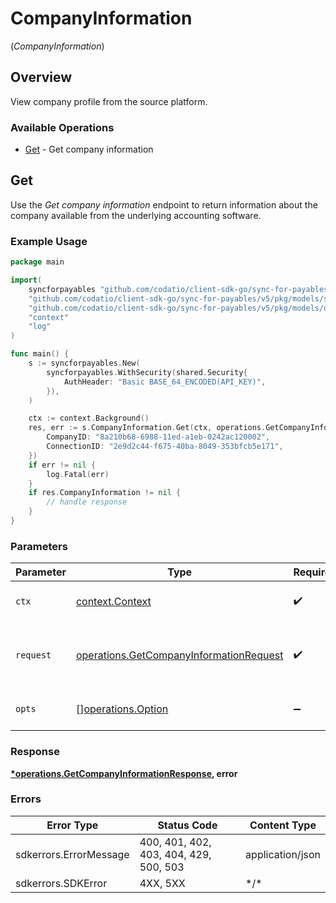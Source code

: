 # CompanyInformation
(*CompanyInformation*)

## Overview

View company profile from the source platform.

### Available Operations

* [Get](#get) - Get company information

## Get

Use the *Get company information* endpoint to return information about the company available from the underlying accounting software.



### Example Usage

```go
package main

import(
	syncforpayables "github.com/codatio/client-sdk-go/sync-for-payables/v5"
	"github.com/codatio/client-sdk-go/sync-for-payables/v5/pkg/models/shared"
	"github.com/codatio/client-sdk-go/sync-for-payables/v5/pkg/models/operations"
	"context"
	"log"
)

func main() {
    s := syncforpayables.New(
        syncforpayables.WithSecurity(shared.Security{
            AuthHeader: "Basic BASE_64_ENCODED(API_KEY)",
        }),
    )

    ctx := context.Background()
    res, err := s.CompanyInformation.Get(ctx, operations.GetCompanyInformationRequest{
        CompanyID: "8a210b68-6988-11ed-a1eb-0242ac120002",
        ConnectionID: "2e9d2c44-f675-40ba-8049-353bfcb5e171",
    })
    if err != nil {
        log.Fatal(err)
    }
    if res.CompanyInformation != nil {
        // handle response
    }
}
```

### Parameters

| Parameter                                                                                              | Type                                                                                                   | Required                                                                                               | Description                                                                                            |
| ------------------------------------------------------------------------------------------------------ | ------------------------------------------------------------------------------------------------------ | ------------------------------------------------------------------------------------------------------ | ------------------------------------------------------------------------------------------------------ |
| `ctx`                                                                                                  | [context.Context](https://pkg.go.dev/context#Context)                                                  | :heavy_check_mark:                                                                                     | The context to use for the request.                                                                    |
| `request`                                                                                              | [operations.GetCompanyInformationRequest](../../pkg/models/operations/getcompanyinformationrequest.md) | :heavy_check_mark:                                                                                     | The request object to use for the request.                                                             |
| `opts`                                                                                                 | [][operations.Option](../../pkg/models/operations/option.md)                                           | :heavy_minus_sign:                                                                                     | The options for this request.                                                                          |

### Response

**[*operations.GetCompanyInformationResponse](../../pkg/models/operations/getcompanyinformationresponse.md), error**

### Errors

| Error Type                             | Status Code                            | Content Type                           |
| -------------------------------------- | -------------------------------------- | -------------------------------------- |
| sdkerrors.ErrorMessage                 | 400, 401, 402, 403, 404, 429, 500, 503 | application/json                       |
| sdkerrors.SDKError                     | 4XX, 5XX                               | \*/\*                                  |